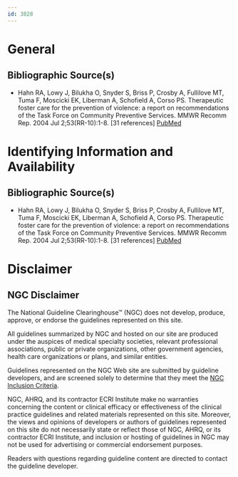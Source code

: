 ```yaml
---
id: 3828
---
```


# General

## Bibliographic Source(s)

- Hahn RA, Lowy J, Bilukha O, Snyder S, Briss P, Crosby A, Fullilove MT, Tuma F, Moscicki EK, Liberman A, Schofield A, Corso PS. Therapeutic foster care for the prevention of violence: a report on recommendations of the Task Force on Community Preventive Services. MMWR Recomm Rep. 2004 Jul 2;53(RR-10):1-8. [31 references] [ PubMed ](http://www.ncbi.nlm.nih.gov/entrez/query.fcgi?cmd=Retrieve&db=pubmed&dopt=Abstract&list_uids=15229410)

# Identifying Information and Availability

## Bibliographic Source(s)

- Hahn RA, Lowy J, Bilukha O, Snyder S, Briss P, Crosby A, Fullilove MT, Tuma F, Moscicki EK, Liberman A, Schofield A, Corso PS. Therapeutic foster care for the prevention of violence: a report on recommendations of the Task Force on Community Preventive Services. MMWR Recomm Rep. 2004 Jul 2;53(RR-10):1-8. [31 references] [ PubMed ](http://www.ncbi.nlm.nih.gov/entrez/query.fcgi?cmd=Retrieve&db=pubmed&dopt=Abstract&list_uids=15229410)

# Disclaimer

## NGC Disclaimer

The National Guideline Clearinghouse™ (NGC) does not develop, produce, approve, or endorse the guidelines represented on this site.

All guidelines summarized by NGC and hosted on our site are produced under the auspices of medical specialty societies, relevant professional associations, public or private organizations, other government agencies, health care organizations or plans, and similar entities.

Guidelines represented on the NGC Web site are submitted by guideline developers, and are screened solely to determine that they meet the [NGC Inclusion Criteria](/help-and-about/summaries/inclusion-criteria).

NGC, AHRQ, and its contractor ECRI Institute make no warranties concerning the content or clinical efficacy or effectiveness of the clinical practice guidelines and related materials represented on this site. Moreover, the views and opinions of developers or authors of guidelines represented on this site do not necessarily state or reflect those of NGC, AHRQ, or its contractor ECRI Institute, and inclusion or hosting of guidelines in NGC may not be used for advertising or commercial endorsement purposes.

Readers with questions regarding guideline content are directed to contact the guideline developer.

